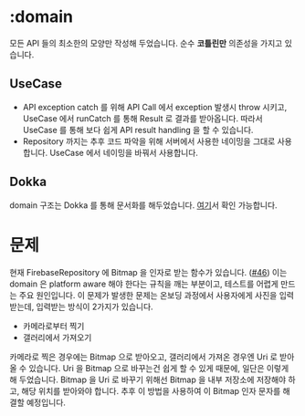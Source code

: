 # :domain

모든 API 들의 최소한의 모양만 작성해 두었습니다. 순수 **코틀린만** 의존성을 가지고 있습니다.

## UseCase

- API exception catch 를 위해 API Call 에서 exception 발생시 throw 시키고, UseCase 에서 runCatch 를 통해 Result 로
  결과를 받아옵니다. 따라서 UseCase 를 통해 보다 쉽게 API result handling 을 할 수 있습니다.
- Repository 까지는 추후 코드 파악을 위해 서버에서 사용한 네이밍을 그대로 사용합니다. UseCase 에서 네이밍을 바꿔서 사용합니다.

## Dokka

domain 구조는 Dokka 를 통해 문서화를 해두었습니다. [여기](https://runnerbe.xyz/docs/android)서 확인 가능합니다.

# 문제

현재 FirebaseRepository 에 Bitmap 을 인자로 받는 함수가
있습니다. ([#46](https://github.com/runner-be/RunnerBe-Android/issues/46))
이는 domain 은 platform aware 해야 한다는 규칙을 깨는 부분이고, 테스트를 어렵게 만드는 주요 원인입니다. 이 문제가 발생한 문제는 온보딩 과정에서 사용자에게
사진을 입력받는데, 입력받는 방식이 2가지가 있습니다.

- 카메라로부터 찍기
- 갤러리에서 가져오기

카메라로 찍은 경우에는 Bitmap 으로 받아오고, 갤러리에서 가져온 경우엔 Uri 로 받아올 수 있습니다. Uri 을 Bitmap 으로 바꾸는건 쉽게 할 수 있게 때문에, 일단은
이렇게 해 두었습니다. Bitmap 을 Uri 로 바꾸기 위해선 Bitmap 을 내부 저장소에 저장해야 하고, 해당 위치를 받아와야 합니다. 추후 이 방법을 사용하여 이
Bitmap 인자 문자를 해결할 예정입니다.